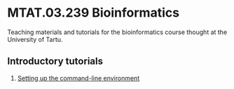 # MTAT.03.239 Bioinformatics
Teaching materials and tutorials for the bioinformatics course thought at the University of Tartu.

## Introductory tutorials

 1. [Setting up the command-line environment](https://github.com/kauralasoo/MTAT.03.239_Bioinformatics/blob/master/Software_setup.md)

<!--stackedit_data:
eyJoaXN0b3J5IjpbLTQwMTQ3NjMwN119
-->
